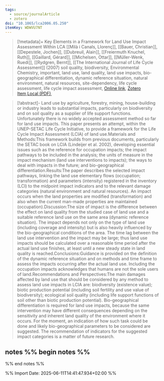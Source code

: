```yaml
---
tags:
  - source/journalArticle
  - zotero
doi: "10.1065/lca2006.05.250"
itemKey: WDWVU7NT
---
```

>[!metadata]+
> Key Elements in a Framework for Land Use Impact Assessment Within LCA
> [[Milà i Canals, Llorenç]], [[Bauer, Christian]], [[Depestele, Jochen]], [[Dubreuil, Alain]], [[Freiermuth Knuchel, Ruth]], [[Gaillard, Gérard]], [[Michelsen, Ottar]], [[Müller-Wenk, Ruedi]], [[Rydgren, Bernt]], 
> [[The International Journal of Life Cycle Assessment]] (2007)
> soil quality, biodiversity, Environmental Chemistry, important, land use, land quality, land use impacts, bio-geographical differentiation, dynamic reference situation, natural environment, natural resources, site-dependency, life cycle assessment, life cycle impact assessment, 
> [Online link](https://doi.org/10.1065/lca2006.05.250), [Zotero Item](zotero://select/library/items/WDWVU7NT),[Local (PDF)](file://C:/Users/aburg/Documents/references/zotero/storage/9GISJG7P/MilaICanals2007_KeyElementsa.pdf), 


>[!abstract]-
>Land use by agriculture, forestry, mining, house-building or industry leads to substantial impacts, particularly on biodiversity and on soil quality as a supplier of life support functions. Unfortunately there is no widely accepted assessment method so far for land use impacts. This paper presents an attempt, within the UNEP-SETAC Life Cycle Initiative, to provide a framework for the Life Cycle Impact Assessment (LCIA) of land use.Materials and Methods:This framework builds from previous documents, particularly the SETAC book on LCIA (Lindeijer et al. 2002), developing essential issues such as the reference for occupation impacts; the impact pathways to be included in the analysis; the units of measure in the impact mechanism (land use interventions to impacts); the ways to deal with impacts in the future; and bio-geographical differentiation.Results:The paper describes the selected impact pathways, linking the land use elementary flows (occupation; transformation) and parameters (intensity) registered in the inventory (LCI) to the midpoint impact indicators and to the relevant damage categories (natural environment and natural resources). An impact occurs when the land properties are modified (transformation) and also when the current man-made properties are maintained (occupation).Discussion:The size of impact is the difference between the effect on land quality from the studied case of land use and a suitable reference land use on the same area (dynamic reference situation). The impact depends not only on the type of land use (including coverage and intensity) but is also heavily influenced by the bio-geographical conditions of the area. The time lag between the land use intervention and the impact may be large; thus land use impacts should be calculated over a reasonable time period after the actual land use finishes, at least until a new steady state in land quality is reached.Conclusions:Guidance is provided on the definition of the dynamic reference situation and on methods and time frame to assess the impacts occurring after the actual land use. Including the occupation impacts acknowledges that humans are not the sole users of land.Recommendations and Perspectives:The main damages affected by land use that should be considered by any method to assess land use impacts in LCIA are: biodiversity (existence value); biotic production potential (including soil fertility and use value of biodiversity); ecological soil quality (including life support functions of soil other than biotic production potential). Bio-geographical differentiation is required for land use impacts, because the same intervention may have different consequences depending on the sensitivity and inherent land quality of the environment where it occurs. For the moment, an indication of how such task could be done and likely bio-geographical parameters to be considered are suggested. The recommendation of indicators for the suggested impact categories is a matter of future research.

## notes %% begin notes %%

%% end notes %%

%% Import Date: 2025-06-11T14:41:47.934+02:00 %%
